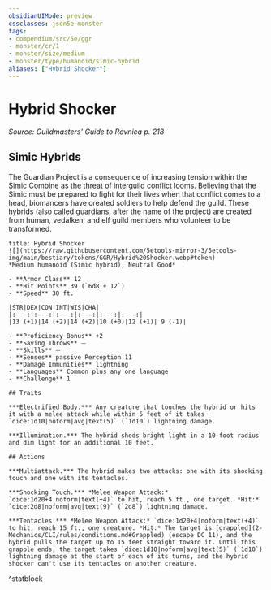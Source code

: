 ```yaml
---
obsidianUIMode: preview
cssclasses: json5e-monster
tags:
- compendium/src/5e/ggr
- monster/cr/1
- monster/size/medium
- monster/type/humanoid/simic-hybrid
aliases: ["Hybrid Shocker"]
---
```

# Hybrid Shocker
*Source: Guildmasters' Guide to Ravnica p. 218*  

## Simic Hybrids

The Guardian Project is a consequence of increasing tension within the Simic Combine as the threat of interguild conflict looms. Believing that the Simic must be prepared to fight for their lives when that conflict comes to a head, biomancers have created soldiers to help defend the guild. These hybrids (also called guardians, after the name of the project) are created from human, vedalken, and elf guild members who volunteer to be transformed.

```ad-statblock
title: Hybrid Shocker
![](https://raw.githubusercontent.com/5etools-mirror-3/5etools-img/main/bestiary/tokens/GGR/Hybrid%20Shocker.webp#token)
*Medium humanoid (Simic hybrid), Neutral Good*

- **Armor Class** 12
- **Hit Points** 39 (`6d8 + 12`)
- **Speed** 30 ft.

|STR|DEX|CON|INT|WIS|CHA|
|:---:|:---:|:---:|:---:|:---:|:---:|
|13 (+1)|14 (+2)|14 (+2)|10 (+0)|12 (+1)| 9 (-1)|

- **Proficiency Bonus** +2
- **Saving Throws** ⏤
- **Skills** ⏤
- **Senses** passive Perception 11
- **Damage Immunities** lightning
- **Languages** Common plus any one language
- **Challenge** 1

## Traits

***Electrified Body.*** Any creature that touches the hybrid or hits it with a melee attack while within 5 feet of it takes `dice:1d10|noform|avg|text(5)` (`1d10`) lightning damage.

***Illumination.*** The hybrid sheds bright light in a 10-foot radius and dim light for an additional 10 feet.

## Actions

***Multiattack.*** The hybrid makes two attacks: one with its shocking touch and one with its tentacles.

***Shocking Touch.*** *Melee Weapon Attack:* `dice:1d20+4|noform|text(+4)` to hit, reach 5 ft., one target. *Hit:* `dice:2d8|noform|avg|text(9)` (`2d8`) lightning damage.

***Tentacles.*** *Melee Weapon Attack:* `dice:1d20+4|noform|text(+4)` to hit, reach 15 ft., one creature. *Hit:* The target is [grappled](2-Mechanics/CLI/rules/conditions.md#Grappled) (escape DC 11), and the hybrid pulls the target up to 15 feet straight toward it. Until this grapple ends, the target takes `dice:1d10|noform|avg|text(5)` (`1d10`) lightning damage at the start of each of its turns, and the hybrid shocker can't use its tentacles on another creature.
```
^statblock